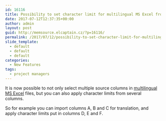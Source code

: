 ```yaml
---
id: 16116
title: Possibility to set character limit for multilingual MS Excel from more columns
date: 2017-07-12T12:37:35+00:00
author: admin
layout: post
guid: http://memsource.elcaptain.cz/?p=16116/
permalink: /2017/07/12/possibility-to-set-character-limit-for-multilingual-ms-excel-from-more-columns/
slide_template:
  - default
  - default
  - default
categories:
  - New Features
tags:
  - project managers
---
```

It is now possible to not only select multiple source columns in [multilingual MS Excel](https://wiki.memsource.com/wiki/Multilingual_XLSX) files, but you can also apply character limits from several columns.

So for example you can import columns A, B and C for translation, and apply character limits put in columns D, E and F.